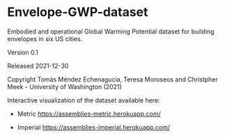 # Envelope-GWP-dataset
Embodied and operational Global Warming Potential dataset for building envelopes in six US cities. 

Version 0.1

Released 2021-12-30

Copyright Tomás Méndez Echenagucia, Teresa Moroseos and Christpher Meek - University of Washington (2021)


Interactive visualization of the dataset available here:

- Metric
https://assemblies-metric.herokuapp.com/

- Imperial
https://assemblies-imperial.herokuapp.com/



